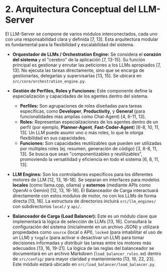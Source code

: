 # 2. Arquitectura Conceptual del LLM-Server

El LLM-Server se compone de varios módulos interconectados, cada uno con una responsabilidad clara y definida [7, 13]. Esta arquitectura modular es fundamental para la flexibilidad y escalabilidad del sistema.

*   **Orquestador de LLMs / Orchestration Engine:** Se considera el **corazón del sistema** y el "cerebro" de la aplicación [7, 13-15]. Su función principal es gestionar y enrutar las peticiones a los LLMs apropiados [7, 13]. No ejecuta las tareas directamente, sino que se encarga de gestionarlas, delegarlas y supervisarlas [13, 15]. Se ubicará en `src/core/orchestration_engine.py`.

*   **Gestión de Perfiles, Roles y Funciones:** Este componente define la especialización y capacidades de los agentes dentro del sistema.
    *   **Perfiles:** Son agrupaciones de roles diseñadas para tareas específicas, como **Developer**, **Productivity**, y **General** (para funcionalidades más amplias como Chat-Agent) [4, 6-11, 13].
    *   **Roles:** Representan especializaciones de los agentes dentro de un perfil (por ejemplo, **Planner-Agent**, **Fast-Coder-Agent**) [6-8, 10, 11, 13]. Un LLM puede asumir uno o más roles, lo que le otorga flexibilidad en sus capacidades.
    *   **Funciones:** Son capacidades reutilizables que pueden ser utilizadas por múltiples roles (ej. resumen, generación de código) [3, 6-8, 11, 13]. Se busca que sean "componentizables y reutilizables", promoviendo la versatilidad y eficiencia en todo el sistema [6, 8, 11, 13].

*   **LLM Engines:** Son los controladores específicos para los diferentes motores de LLM [12, 13, 16-18]. Se separan en interfaces para modelos **locales** (como llama.cpp, ollama) y **externos** (mediante APIs como OpenAI o Gemini) [12, 13, 16-18]. El Balanceador de Carga interactuará directamente con estos módulos de motor, no con los LLMs de forma directa [13, 16]. La estructura de directorios incluirá `src/llm_engines/` con subdirectorios `local/` y `api/`.

*   **Balanceador de Carga (Load Balancer):** Este es un módulo clave que implementará la lógica de selección de LLMs [13, 16]. Consultará la configuración del sistema (inicialmente en un archivo JSON) y utilizará propiedades como `source` (local o API), `locked` (para inhabilitar el uso de un LLM) y `toggle` (para activar o desactivar un LLM) para tomar decisiones informadas y distribuir las tareas entre los motores más adecuados [13, 16, 19-21]. La lógica de las reglas del balanceador se documentará en un archivo Markdown (`load_balancer_rules.md`) dentro de `src/config/` para mayor claridad y mantenimiento [13, 16, 22, 23]. Este módulo estará ubicado en `src/load_balancer/load_balancer.py`.
